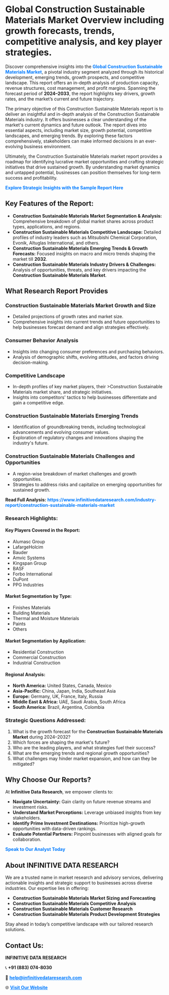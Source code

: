 <h1>Global Construction Sustainable Materials Market Overview including growth forecasts, trends, competitive analysis, and key player strategies.</h1>
<p>
Discover comprehensive insights into the 
<a href="https://www.infinitivedataresearch.com/industry-report/construction-sustainable-materials-market" rel="dofollow" style="color: #007BFF; text-decoration: none;"><strong>Global Construction Sustainable Materials Market</strong></a>, a pivotal industry segment analyzed through its historical development, emerging trends, growth prospects, and competitive landscape. This report offers an in-depth analysis of production capacity, revenue structures, cost management, and profit margins. Spanning the forecast period of <strong>2024–2033</strong>, the report highlights key drivers, growth rates, and the market’s current and future trajectory.
</p>
<p>
The primary objective of this Construction Sustainable Materials report is to deliver an insightful and in-depth analysis of the Construction Sustainable Materials industry. It offers businesses a clear understanding of the market's current dynamics and future outlook. The report dives into essential aspects, including market size, growth potential, competitive landscapes, and emerging trends. By exploring these factors comprehensively, stakeholders can make informed decisions in an ever-evolving business environment.
</p>
<p>
Ultimately, the Construction Sustainable Materials market report provides a roadmap for identifying lucrative market opportunities and crafting strategic initiatives that drive sustained growth. By understanding market dynamics and untapped potential, businesses can position themselves for long-term success and profitability.
</p>
<p>
<a href="https://www.infinitivedataresearch.com/request-sample/reportId=106128" style="color: #007BFF; text-decoration: none;"><strong>Explore Strategic Insights with the Sample Report Here</strong></a>
</p>

<h2>Key Features of the Report:</h2>
<ul>
<li><strong>Construction Sustainable Materials Market Segmentation & Analysis:</strong> Comprehensive breakdown of global market shares across product types, applications, and regions.</li>
<li><strong>Construction Sustainable Materials Competitive Landscape:</strong> Detailed profiles of industry leaders such as Mitsubishi Chemical Corporation, Evonik, Altuglas International, and others.</li>
<li><strong>Construction Sustainable Materials Emerging Trends & Growth Forecasts:</strong> Focused insights on macro and micro trends shaping the market till <strong>2032</strong>.</li>
<li><strong>Construction Sustainable Materials Industry Drivers & Challenges:</strong> Analysis of opportunities, threats, and key drivers impacting the <strong>Construction Sustainable Materials Market</strong>.</li>
</ul>

<h2>What Research Report Provides</h2>
<h3>Construction Sustainable Materials Market Growth and Size</h3>
<ul>
<li>Detailed projections of growth rates and market size.</li>
<li>Comprehensive insights into current trends and future opportunities to help businesses forecast demand and align strategies effectively.</li>
</ul>

<h3>Consumer Behavior Analysis</h3>
<ul>
<li>Insights into changing consumer preferences and purchasing behaviors.</li>
<li>Analysis of demographic shifts, evolving attitudes, and factors driving decision-making.</li>
</ul>

<h3>Competitive Landscape</h3>
<ul>
<li>In-depth profiles of key market players, their >Construction Sustainable Materials market share, and strategic initiatives.</li>
<li>Insights into competitors' tactics to help businesses differentiate and gain a competitive edge.</li>
</ul>

<h3>Construction Sustainable Materials Emerging Trends</h3>
<ul>
<li>Identification of groundbreaking trends, including technological advancements and evolving consumer values.</li>
<li>Exploration of regulatory changes and innovations shaping the industry's future.</li>
</ul>

<h3>Construction Sustainable Materials Challenges and Opportunities</h3>
<ul>
<li>A region-wise breakdown of market challenges and growth opportunities.</li>
<li>Strategies to address risks and capitalize on emerging opportunities for sustained growth.</li>
</ul>
<p><strong>Read Full Analysis:</strong> <a href="https://www.infinitivedataresearch.com/industry-report/construction-sustainable-materials-market" rel="dofollow" style="color: #007BFF; text-decoration: none;"><strong>https://www.infinitivedataresearch.com/industry-report/construction-sustainable-materials-market</strong></a></p>
<h3>Research Highlights:</h3>
<h4>Key Players Covered in the Report:</h4>
<ul><li>Alumasc Group</li><li>LafargeHolcim</li><li>Bauder</li><li>Amvic Systems</li><li>Kingspan Group</li><li>BASF</li><li>Forbo International</li><li>DuPont</li><li>PPG Industries</li></ul>
<h4>Market Segmentation by Type:</h4>
<ul><li>Finishes Materials</li><li>Building Materials</li><li>Thermal and Moisture Materials</li><li>Paints</li><li>Others</li></ul>
<h4>Market Segmentation by Application:</h4>
<ul><li>Residential Construction</li><li>Commercial Construction</li><li>Industrial Construction</li></ul>

<h4>Regional Analysis:</h4>
<ul>
<li><strong>North America:</strong> United States, Canada, Mexico</li>
<li><strong>Asia-Pacific:</strong> China, Japan, India, Southeast Asia</li>
<li><strong>Europe:</strong> Germany, UK, France, Italy, Russia</li>
<li><strong>Middle East & Africa:</strong> UAE, Saudi Arabia, South Africa</li>
<li><strong>South America:</strong> Brazil, Argentina, Colombia</li>
</ul>

<h3>Strategic Questions Addressed:</h3>
<ol>
<li>What is the growth forecast for the <strong>Construction Sustainable Materials Market</strong> during 2024–2032?</li>
<li>Which forces are shaping the market's future?</li>
<li>Who are the leading players, and what strategies fuel their success?</li>
<li>What are the emerging trends and regional growth opportunities?</li>
<li>What challenges may hinder market expansion, and how can they be mitigated?</li>
</ol>

<h2>Why Choose Our Reports?</h2>
<p>At <strong>Infinitive Data Research</strong>, we empower clients to:</p>
<ul>
<li><strong>Navigate Uncertainty:</strong> Gain clarity on future revenue streams and investment risks.</li>
<li><strong>Understand Market Perceptions:</strong> Leverage unbiased insights from key stakeholders.</li>
<li><strong>Identify Prime Investment Destinations:</strong> Prioritize high-growth opportunities with data-driven rankings.</li>
<li><strong>Evaluate Potential Partners:</strong> Pinpoint businesses with aligned goals for collaboration.</li>
</ul>
<p><a href="https://www.infinitivedataresearch.com/industry-report/construction-sustainable-materials-market" rel="dofollow" style="color: #007BFF; text-decoration: none;"><strong>Speak to Our Analyst Today</strong></a></p>

<h2>About INFINITIVE DATA RESEARCH</h2>
<p>We are a trusted name in market research and advisory services, delivering actionable insights and strategic support to businesses across diverse industries. Our expertise lies in offering:</p>
<ul>
<li><strong>Construction Sustainable Materials Market Sizing and Forecasting</strong></li>
<li><strong>Construction Sustainable Materials Competitive Analysis</strong></li>
<li><strong>Construction Sustainable Materials Customer Research</strong></li>
<li><strong>Construction Sustainable Materials Product Development Strategies</strong></li>
</ul>
<p>Stay ahead in today’s competitive landscape with our tailored research solutions.</p>

<h2>Contact Us:</h2>
<p><strong>INFINITIVE DATA RESEARCH</strong></p>
<p>📞 <strong>+91 (883) 074-8030</strong></p>
<p>📧 <strong><a href="mailto:help@infinitivedataresearch.com" style="color: #007BFF;">help@infinitivedataresearch.com</a></strong></p>
<p>🌐 <strong><a href="https://www.infinitivedataresearch.com" rel="dofollow" style="color: #007BFF;">Visit Our Website</a></strong></p>